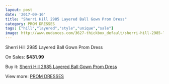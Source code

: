 ```yaml
---
layout: post
date: '2017-09-16'
title: "Sherri Hill 2985 Layered Ball Gown Prom Dress"
category: PROM DRESSES
tags: ["hill","layered","style","unique","sale"]
image: http://www.eudances.com/3627-thickbox_default/sherri-hill-2985-layered-ball-gown-prom-dress.jpg
---
```

Sherri Hill 2985 Layered Ball Gown Prom Dress

On Sales: **$431.99**
<a href="https://www.eudances.com/en/prom-dresses/1217-sherri-hill-2985-layered-ball-gown-prom-dress.html"><amp-img layout="responsive" width="600" height="600" src="//www.eudances.com/3627-thickbox_default/sherri-hill-2985-layered-ball-gown-prom-dress.jpg" alt="Sherri Hill 2985 Layered Ball Gown Prom Dress 0" /></a>
<a href="https://www.eudances.com/en/prom-dresses/1217-sherri-hill-2985-layered-ball-gown-prom-dress.html"><amp-img layout="responsive" width="600" height="600" src="//www.eudances.com/3632-thickbox_default/sherri-hill-2985-layered-ball-gown-prom-dress.jpg" alt="Sherri Hill 2985 Layered Ball Gown Prom Dress 1" /></a>
<a href="https://www.eudances.com/en/prom-dresses/1217-sherri-hill-2985-layered-ball-gown-prom-dress.html"><amp-img layout="responsive" width="600" height="600" src="//www.eudances.com/3631-thickbox_default/sherri-hill-2985-layered-ball-gown-prom-dress.jpg" alt="Sherri Hill 2985 Layered Ball Gown Prom Dress 2" /></a>
<a href="https://www.eudances.com/en/prom-dresses/1217-sherri-hill-2985-layered-ball-gown-prom-dress.html"><amp-img layout="responsive" width="600" height="600" src="//www.eudances.com/3630-thickbox_default/sherri-hill-2985-layered-ball-gown-prom-dress.jpg" alt="Sherri Hill 2985 Layered Ball Gown Prom Dress 3" /></a>
<a href="https://www.eudances.com/en/prom-dresses/1217-sherri-hill-2985-layered-ball-gown-prom-dress.html"><amp-img layout="responsive" width="600" height="600" src="//www.eudances.com/3629-thickbox_default/sherri-hill-2985-layered-ball-gown-prom-dress.jpg" alt="Sherri Hill 2985 Layered Ball Gown Prom Dress 4" /></a>
<a href="https://www.eudances.com/en/prom-dresses/1217-sherri-hill-2985-layered-ball-gown-prom-dress.html"><amp-img layout="responsive" width="600" height="600" src="//www.eudances.com/3628-thickbox_default/sherri-hill-2985-layered-ball-gown-prom-dress.jpg" alt="Sherri Hill 2985 Layered Ball Gown Prom Dress 5" /></a>

Buy it: [Sherri Hill 2985 Layered Ball Gown Prom Dress](https://www.eudances.com/en/prom-dresses/1217-sherri-hill-2985-layered-ball-gown-prom-dress.html "Sherri Hill 2985 Layered Ball Gown Prom Dress")

View more: [PROM DRESSES](https://www.eudances.com/en/13-prom-dresses "PROM DRESSES")